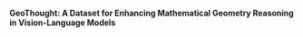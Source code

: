 ****GeoThought: A Dataset for Enhancing Mathematical Geometry Reasoning in Vision-Language Models****
